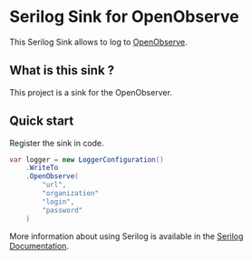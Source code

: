 # Serilog Sink for OpenObserve
This Serilog Sink allows to log to [OpenObserve](https://openobserve.ai/).

## What is this sink ?
This project is a sink for the OpenObserver.

## Quick start

Register the sink in code.
```csharp
var logger = new LoggerConfiguration()
    .WriteTo
    .OpenObserve(
        "url",
        "organization"
        "login",
        "password"
    )
```

More information about using Serilog is available in the [Serilog Documentation](https://github.com/serilog/serilog/wiki).

